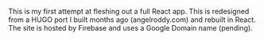 This is my first attempt at fleshing out a full React app. This is redesigned from a HUGO port I built months ago (angelroddy.com) and rebuilt in React. The site is hosted by Firebase and uses a Google Domain name (pending).
